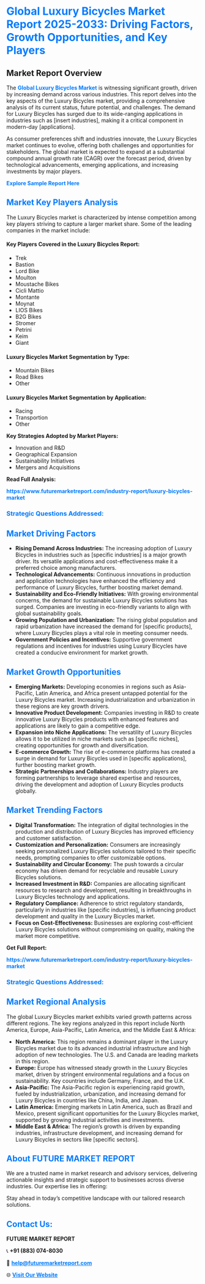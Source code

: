 <h1 style="color: #007BFF;">Global Luxury Bicycles Market Report 2025-2033: Driving Factors, Growth Opportunities, and Key Players</h1>

<section id="overview">
<h2>Market Report Overview</h2>
<p>The <a href="https://www.futuremarketreport.com/industry-report/luxury-bicycles-market" style="color: #007BFF; text-decoration: none;"><strong>Global Luxury Bicycles Market</strong></a> is witnessing significant growth, driven by increasing demand across various industries. This report delves into the key aspects of the Luxury Bicycles market, providing a comprehensive analysis of its current status, future potential, and challenges. The demand for Luxury Bicycles has surged due to its wide-ranging applications in industries such as [insert industries], making it a critical component in modern-day [applications].</p>
<p>As consumer preferences shift and industries innovate, the Luxury Bicycles market continues to evolve, offering both challenges and opportunities for stakeholders. The global market is expected to expand at a substantial compound annual growth rate (CAGR) over the forecast period, driven by technological advancements, emerging applications, and increasing investments by major players.</p>
</section>

<section id="overview">
<p><a href="https://www.futuremarketreport.com/request-sample/reportId=85822" style="color: #007BFF; text-decoration: none;"><strong>Explore Sample Report Here</strong></a></p>
</section>

<section id="key-players">
<h2 style="color: #007BFF;">Market Key Players Analysis</h2>
<p>The Luxury Bicycles market is characterized by intense competition among key players striving to capture a larger market share. Some of the leading companies in the market include:</p>
<h4>Key Players Covered in the Luxury Bicycles Report:</h4>
<ul><li>Trek</li><li>Bastion</li><li>Lord Bike</li><li>Moulton</li><li>Moustache Bikes</li><li>Cicli Mattio</li><li>Montante</li><li>Moynat</li><li>LIOS Bikes</li><li>B2G Bikes</li><li>Stromer</li><li>Petrini</li><li>Keim</li><li>Giant</li></ul>
<h4>Luxury Bicycles Market Segmentation by Type:</h4>
<ul><li>Mountain Bikes</li><li>Road Bikes</li><li>Other</li></ul>

<h4>Luxury Bicycles Market Segmentation by Application:</h4>
<ul><li>Racing</li><li>Transportion</li><li>Other</li></ul>
<p><strong>Key Strategies Adopted by Market Players:</strong></p>
<ul>
<li>Innovation and R&D</li>
<li>Geographical Expansion</li>
<li>Sustainability Initiatives</li>
<li>Mergers and Acquisitions</li>
</ul>
</section>

<section>
<p><strong>Read Full Analysis: </strong></p><a href="https://www.futuremarketreport.com/industry-report/luxury-bicycles-market" style="color: #007BFF; text-decoration: none;"><strong>https://www.futuremarketreport.com/industry-report/luxury-bicycles-market</strong></a>
<h3 style="color: #007BFF;">Strategic Questions Addressed:</h3>
</section>

<section id="driving-factors">
<h2 style="color: #007BFF;">Market Driving Factors</h2>
<ul>
<li><strong>Rising Demand Across Industries:</strong> The increasing adoption of Luxury Bicycles in industries such as [specific industries] is a major growth driver. Its versatile applications and cost-effectiveness make it a preferred choice among manufacturers.</li>
<li><strong>Technological Advancements:</strong> Continuous innovations in production and application technologies have enhanced the efficiency and performance of Luxury Bicycles, further boosting market demand.</li>
<li><strong>Sustainability and Eco-Friendly Initiatives:</strong> With growing environmental concerns, the demand for sustainable Luxury Bicycles solutions has surged. Companies are investing in eco-friendly variants to align with global sustainability goals.</li>
<li><strong>Growing Population and Urbanization:</strong> The rising global population and rapid urbanization have increased the demand for [specific products], where Luxury Bicycles plays a vital role in meeting consumer needs.</li>
<li><strong>Government Policies and Incentives:</strong> Supportive government regulations and incentives for industries using Luxury Bicycles have created a conducive environment for market growth.</li>
</ul>
</section>

<section id="growth-opportunities">
<h2 style="color: #007BFF;">Market Growth Opportunities</h2>
<ul>
<li><strong>Emerging Markets:</strong> Developing economies in regions such as Asia-Pacific, Latin America, and Africa present untapped potential for the Luxury Bicycles market. Increasing industrialization and urbanization in these regions are key growth drivers.</li>
<li><strong>Innovative Product Development:</strong> Companies investing in R&D to create innovative Luxury Bicycles products with enhanced features and applications are likely to gain a competitive edge.</li>
<li><strong>Expansion into Niche Applications:</strong> The versatility of Luxury Bicycles allows it to be utilized in niche markets such as [specific niches], creating opportunities for growth and diversification.</li>
<li><strong>E-commerce Growth:</strong> The rise of e-commerce platforms has created a surge in demand for Luxury Bicycles used in [specific applications], further boosting market growth.</li>
<li><strong>Strategic Partnerships and Collaborations:</strong> Industry players are forming partnerships to leverage shared expertise and resources, driving the development and adoption of Luxury Bicycles products globally.</li>
</ul>
</section>

<section id="trending-factors">
<h2 style="color: #007BFF;">Market Trending Factors</h2>
<ul>
<li><strong>Digital Transformation:</strong> The integration of digital technologies in the production and distribution of Luxury Bicycles has improved efficiency and customer satisfaction.</li>
<li><strong>Customization and Personalization:</strong> Consumers are increasingly seeking personalized Luxury Bicycles solutions tailored to their specific needs, prompting companies to offer customizable options.</li>
<li><strong>Sustainability and Circular Economy:</strong> The push towards a circular economy has driven demand for recyclable and reusable Luxury Bicycles solutions.</li>
<li><strong>Increased Investment in R&D:</strong> Companies are allocating significant resources to research and development, resulting in breakthroughs in Luxury Bicycles technology and applications.</li>
<li><strong>Regulatory Compliance:</strong> Adherence to strict regulatory standards, particularly in industries like [specific industries], is influencing product development and quality in the Luxury Bicycles market.</li>
<li><strong>Focus on Cost-Effectiveness:</strong> Businesses are exploring cost-efficient Luxury Bicycles solutions without compromising on quality, making the market more competitive.</li>
</ul>
</section>

<section>
<p><strong>Get Full Report: </strong></p><a href="https://www.futuremarketreport.com/industry-report/luxury-bicycles-market" style="color: #007BFF; text-decoration: none;"><strong>https://www.futuremarketreport.com/industry-report/luxury-bicycles-market</strong></a>
<h3 style="color: #007BFF;">Strategic Questions Addressed:</h3>
</section>


<section id="regional-analysis">
<h2 style="color: #007BFF;">Market Regional Analysis</h2>
<p>The global Luxury Bicycles market exhibits varied growth patterns across different regions. The key regions analyzed in this report include North America, Europe, Asia-Pacific, Latin America, and the Middle East & Africa:</p>
<ul>
<li><strong>North America:</strong> This region remains a dominant player in the Luxury Bicycles market due to its advanced industrial infrastructure and high adoption of new technologies. The U.S. and Canada are leading markets in this region.</li>
<li><strong>Europe:</strong> Europe has witnessed steady growth in the Luxury Bicycles market, driven by stringent environmental regulations and a focus on sustainability. Key countries include Germany, France, and the U.K.</li>
<li><strong>Asia-Pacific:</strong> The Asia-Pacific region is experiencing rapid growth, fueled by industrialization, urbanization, and increasing demand for Luxury Bicycles in countries like China, India, and Japan.</li>
<li><strong>Latin America:</strong> Emerging markets in Latin America, such as Brazil and Mexico, present significant opportunities for the Luxury Bicycles market, supported by growing industrial activities and investments.</li>
<li><strong>Middle East & Africa:</strong> The region’s growth is driven by expanding industries, infrastructure development, and increasing demand for Luxury Bicycles in sectors like [specific sectors].</li>
</ul>
</section>

<footer>
<h2 style="color: #007BFF;">About FUTURE MARKET REPORT</h2>
<p>We are a trusted name in market research and advisory services, delivering actionable insights and strategic support to businesses across diverse industries. Our expertise lies in offering:</p>

<p>Stay ahead in today’s competitive landscape with our tailored research solutions.</p>

<h2 style="color: #007BFF;">Contact Us:</h2>
<p><strong>FUTURE MARKET REPORT</strong></p>
<p>📞 <strong>+91 (883) 074-8030</strong></p>
<p>📧 <strong><a href="mailto:help@futuremarketreport.com" style="color: #007BFF;">help@futuremarketreport.com</a></strong></p>
<p>🌐 <strong><a href="https://www.futuremarketreport.com/" style="color: #007BFF;">Visit Our Website</a></strong></p>
</footer>